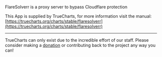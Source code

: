 FlareSolverr is a proxy server to bypass Cloudflare protection

This App is supplied by TrueCharts, for more information visit the manual: [https://truecharts.org/charts/stable/flaresolverr](https://truecharts.org/charts/stable/flaresolverr)

---

TrueCharts can only exist due to the incredible effort of our staff.
Please consider making a [donation](https://truecharts.org/sponsor) or contributing back to the project any way you can!
